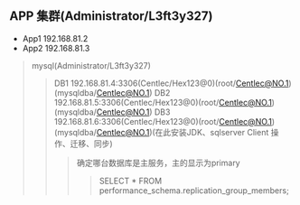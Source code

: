 ## APP 集群(Administrator/L3ft3y327)
* App1 192.168.81.2
* App2 192.168.81.3
> mysql(Administrator/L3ft3y327)
>> DB1 192.168.81.4:3306(Centlec/Hex123@0)(root/Centlec@NO.1)(mysqldba/Centlec@NO.1)
>> DB2 192.168.81.5:3306(Centlec/Hex123@0)(root/Centlec@NO.1)(mysqldba/Centlec@NO.1)
>> DB3 192.168.81.6:3306(Centlec/Hex123@0)(root/Centlec@NO.1)(mysqldba/Centlec@NO.1)(在此安装JDK、sqlserver Client 操作、迁移、同步)
>>> 确定哪台数据库是主服务，主的显示为primary
>>>> SELECT * FROM performance_schema.replication_group_members;